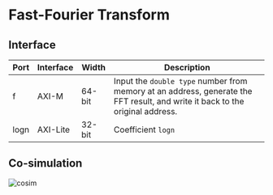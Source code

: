# Fast-Fourier Transform

## Interface

| Port | Interface | Width | Description |
| ---- | --------- | ----- | ----------- |
| f    | AXI-M     | 64-bit| Input the `double type` number from memory at an address, generate the FFT result, and write it back to the original address. |
| logn | AXI-Lite  | 32-bit| Coefficient `logn` |

## Co-simulation

![cosim](https://github.com/vic9112/PQC_Falcon/assets/137171415/5386d757-343f-48f9-ac84-1f1b24a64569)
